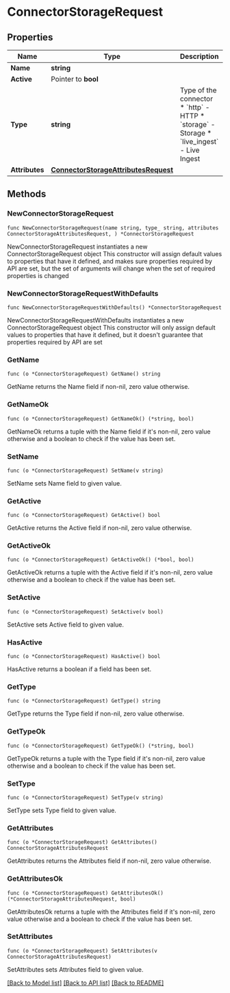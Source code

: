 # ConnectorStorageRequest

## Properties

Name | Type | Description | Notes
------------ | ------------- | ------------- | -------------
**Name** | **string** |  | 
**Active** | Pointer to **bool** |  | [optional] 
**Type** | **string** | Type of the connector  * &#x60;http&#x60; - HTTP * &#x60;storage&#x60; - Storage * &#x60;live_ingest&#x60; - Live Ingest | 
**Attributes** | [**ConnectorStorageAttributesRequest**](ConnectorStorageAttributesRequest.md) |  | 

## Methods

### NewConnectorStorageRequest

`func NewConnectorStorageRequest(name string, type_ string, attributes ConnectorStorageAttributesRequest, ) *ConnectorStorageRequest`

NewConnectorStorageRequest instantiates a new ConnectorStorageRequest object
This constructor will assign default values to properties that have it defined,
and makes sure properties required by API are set, but the set of arguments
will change when the set of required properties is changed

### NewConnectorStorageRequestWithDefaults

`func NewConnectorStorageRequestWithDefaults() *ConnectorStorageRequest`

NewConnectorStorageRequestWithDefaults instantiates a new ConnectorStorageRequest object
This constructor will only assign default values to properties that have it defined,
but it doesn't guarantee that properties required by API are set

### GetName

`func (o *ConnectorStorageRequest) GetName() string`

GetName returns the Name field if non-nil, zero value otherwise.

### GetNameOk

`func (o *ConnectorStorageRequest) GetNameOk() (*string, bool)`

GetNameOk returns a tuple with the Name field if it's non-nil, zero value otherwise
and a boolean to check if the value has been set.

### SetName

`func (o *ConnectorStorageRequest) SetName(v string)`

SetName sets Name field to given value.


### GetActive

`func (o *ConnectorStorageRequest) GetActive() bool`

GetActive returns the Active field if non-nil, zero value otherwise.

### GetActiveOk

`func (o *ConnectorStorageRequest) GetActiveOk() (*bool, bool)`

GetActiveOk returns a tuple with the Active field if it's non-nil, zero value otherwise
and a boolean to check if the value has been set.

### SetActive

`func (o *ConnectorStorageRequest) SetActive(v bool)`

SetActive sets Active field to given value.

### HasActive

`func (o *ConnectorStorageRequest) HasActive() bool`

HasActive returns a boolean if a field has been set.

### GetType

`func (o *ConnectorStorageRequest) GetType() string`

GetType returns the Type field if non-nil, zero value otherwise.

### GetTypeOk

`func (o *ConnectorStorageRequest) GetTypeOk() (*string, bool)`

GetTypeOk returns a tuple with the Type field if it's non-nil, zero value otherwise
and a boolean to check if the value has been set.

### SetType

`func (o *ConnectorStorageRequest) SetType(v string)`

SetType sets Type field to given value.


### GetAttributes

`func (o *ConnectorStorageRequest) GetAttributes() ConnectorStorageAttributesRequest`

GetAttributes returns the Attributes field if non-nil, zero value otherwise.

### GetAttributesOk

`func (o *ConnectorStorageRequest) GetAttributesOk() (*ConnectorStorageAttributesRequest, bool)`

GetAttributesOk returns a tuple with the Attributes field if it's non-nil, zero value otherwise
and a boolean to check if the value has been set.

### SetAttributes

`func (o *ConnectorStorageRequest) SetAttributes(v ConnectorStorageAttributesRequest)`

SetAttributes sets Attributes field to given value.



[[Back to Model list]](../README.md#documentation-for-models) [[Back to API list]](../README.md#documentation-for-api-endpoints) [[Back to README]](../README.md)


